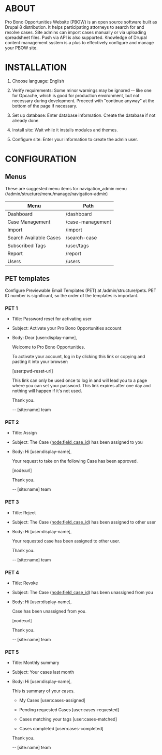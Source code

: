 ABOUT
=====

Pro Bono Opportunities Website (PBOW) is an open source software built as Drupal 8 distribution. It helps participating attorneys to search for and resolve cases. Site admins can import cases manually or via uploading spreadsheet files. Push via API is also supported. Knowledge of Drupal content management system is a plus to effectively configure and manage your PBOW site.


INSTALLATION
============

1. Choose language: English

2. Verify requirements: Some minor warnings may be ignored -- like one for Opcache, which is good for production environment, but not necessary during development. Proceed with "continue anyway" at the bottom of the page if necessary.

3. Set up database: Enter database information. Create the database if not already done.

4. Install site: Wait while it installs modules and themes.

5. Configure site: Enter your information to create the admin user.


CONFIGURATION
=============

Menus
-----

These are suggested menu items for navigation_admin menu (/admin/structure/menu/manage/navigation-admin)

|          Menu          |       Path       |
|------------------------|------------------|
| Dashboard              | /dashboard       |
| Case Management        | /case-management |
| Import                 | /import          |
| Search Available Cases | /search-case     |
| Subscribed Tags        | /user/tags       |
| Report                 | /report          |
| Users                  | /users           |


PET templates
-------------

Configure Previewable Email Templates (PET) at /admin/structure/pets. PET ID number is significant, so the order of the templates is important.

### PET 1
- Title: Password reset for activating user
- Subject: Activate your Pro Bono Opportunities account
- Body:
  Dear [user:display-name],

  Welcome to Pro Bono Opportunities.

  To activate your account, log in by clicking this link or copying and pasting it into your browser:

  [user:pwd-reset-url]

  This link can only be used once to log in and will lead you to a page where you can set your password. This link expires after one day and nothing will happen if it's not used.

  Thank you.

  -- [site:name] team

### PET 2
- Title: Assign
- Subject: The Case ([node:field_case_id]) has been assigned to you
- Body:
  Hi [user:display-name],

  Your request to take on the following Case has been approved.

  [node:field_case_id]: [node:title]
  [node:url]

  Thank you.

  -- [site:name] team

### PET 3
- Title: Reject
- Subject: The Case ([node:field_case_id]) has been assigned to other user
- Body:
  Hi [user:display-name],

  Your requested case has been assigned to other user.

  [node:field_case_id]: [node:title]

  Thank you.

  -- [site:name] team

### PET 4
- Title: Revoke
- Subject: The Case ([node:field_case_id]) has been unassigned from you
- Body:
  Hi [user:display-name],

  Case has been unassigned from you.

  [node:field_case_id]: [node:title]
  [node:url]

  Thank you.

  -- [site:name] team

### PET 5
- Title: Monthly summary
- Subject: Your cases last month
- Body:
  Hi [user:display-name],

  This is summary of your cases.

  * My Cases
  [user:cases-assigned]

  * Pending requested Cases
  [user:cases-requested]

  * Cases matching your tags
  [user:cases-matched]

  * Cases completed
  [user:cases-completed]

  Thank you.

  -- [site:name] team
